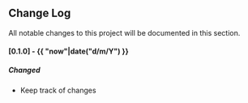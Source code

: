 ## Change Log
All notable changes to this project will be documented in this section.

#### [0.1.0] - {{ "now"|date("d/m/Y") }}
##### Changed
- Keep track of changes
